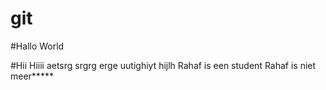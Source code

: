 # git
#Hallo World

#Hii 
Hiiii
aetsrg 
srgrg 
erge
uutighiyt
hijlh
Rahaf is een student
Rahaf is niet meer*****
